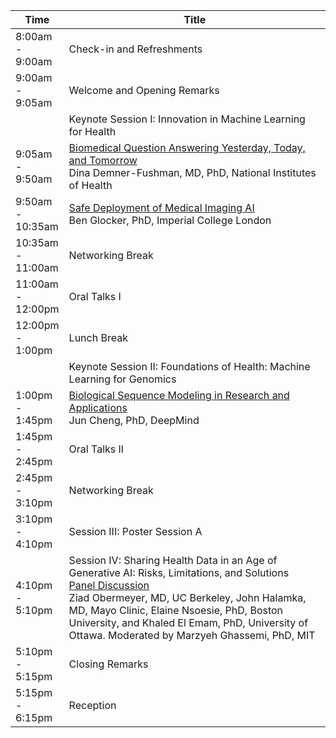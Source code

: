 <table class="table table-bordered table-sm">
  	<thead>
    <tr>
      <th style='width:15%'>Time</th>
      <th style='width:85%'>Title</th>
    </tr>
	</thead>
	 <tbody>
    <tr>
      <td>8:00am - 9:00am</td>
      <td>Check-in and Refreshments</td>
    </tr>
    <tr>
      <td>9:00am - 9:05am</td>
      <td>Welcome and Opening Remarks</td>
    </tr>
    <tr>
      <td></td>
      <td class="keynote"><span class="border-left-0"><span class="font-weight-bold">Keynote Session I: Innovation in Machine Learning for Health</span></span></td>
    </tr>
     <tr>
      <td>9:05am - 9:50am</td>
      <td><a href="program.html#tab-keynotes">Biomedical Question Answering Yesterday, Today, and Tomorrow</a><br>
      <span class="font-italic"><span class="font-weight-bold">Dina Demner-Fushman, MD, PhD,</span> National Institutes of Health</span></td>
    </tr>
     <tr>
      <td>9:50am - 10:35am</td>
      <td><a href="program.html#tab-keynotes">Safe Deployment of Medical Imaging AI</a><br>
        <span class="font-italic"><span class="font-weight-bold">Ben Glocker, PhD,</span> Imperial College London</span>
      </td> 
    </tr>
     <tr>
      <td>10:35am - 11:00am</td>
      <td>Networking Break</td>
    </tr>
    <tr>
      <td>11:00am - 12:00pm</td>
      <td>Oral Talks I</td>
    </tr>
     <tr>
      <td>12:00pm - 1:00pm</td>
      <td>Lunch Break</td>
    </tr>
    <tr>
      <td></td>
      <td class="keynote"><span class="border-left-0"><span class="font-weight-bold">Keynote Session II: Foundations of Health: Machine Learning for Genomics</span></span></td>
    </tr>
    <tr>
      <td>1:00pm - 1:45pm</td>
      <td><a href="program.html#tab-keynotes">Biological Sequence Modeling in Research and Applications</a><br>
      <span class="font-italic"><span class="font-weight-bold">Jun Cheng, PhD,</span> DeepMind</span></td> 
    </tr>
     <tr>
      <td>1:45pm - 2:45pm</td>
      <td>Oral Talks II</td>
    </tr>
    <tr>
      <td>2:45pm - 3:10pm</td>
      <td>Networking Break</td>
    </tr>
     <tr>
      <td>3:10pm - 4:10pm</td>
      <td><span class="font-weight-bold">Session III: Poster Session A</span></td>
    </tr>
     <tr>
      <td>4:10pm - 5:10pm</td>
      <td>
      <span class="font-weight-bold">Session IV: Sharing Health Data in an Age of Generative AI: Risks, Limitations, and Solutions</span><br>
      <a href="program.html#tab-panels">Panel Discussion</a><br>
      <span class="font-italic"><span class="font-weight-bold">Ziad Obermeyer, MD,</span> UC Berkeley, <span class="font-weight-bold">John Halamka, MD,</span> Mayo Clinic, <span class="font-weight-bold">Elaine Nsoesie, PhD,</span> Boston University, and <span class="font-weight-bold">Khaled El Emam, PhD,</span> University of Ottawa.
Moderated by <span class="font-weight-bold">Marzyeh Ghassemi, PhD,</span> MIT</span></td> 
    </tr>
     <tr>
      <td>5:10pm - 5:15pm</td>
      <td>Closing Remarks</td>
    </tr>
     <tr>
      <td>5:15pm - 6:15pm</td>
      <td>Reception</td>
    </tr>
  </tbody>
</table>